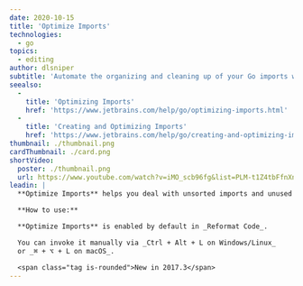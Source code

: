 ```yaml
---
date: 2020-10-15
title: 'Optimize Imports'
technologies:
  - go
topics:
  - editing
author: dlsniper
subtitle: 'Automate the organizing and cleaning up of your Go imports with Optimize Imports.'
seealso:
  - 
    title: 'Optimizing Imports'
    href: 'https://www.jetbrains.com/help/go/optimizing-imports.html'
  - 
    title: 'Creating and Optimizing Imports'
    href: 'https://www.jetbrains.com/help/go/creating-and-optimizing-imports.html'
thumbnail: ./thumbnail.png
cardThumbnail: ./card.png
shortVideo:
  poster: ./thumbnail.png
  url: https://www.youtube.com/watch?v=iMO_scb96fg&list=PLM-t1Z4tbFfnXnghmtk6WVz10_pivOw25&index=16&t=0s
leadin: |
  **Optimize Imports** helps you deal with unsorted imports and unused imports.

  **How to use:**

  **Optimize Imports** is enabled by default in _Reformat Code_.

  You can invoke it manually via _Ctrl + Alt + L on Windows/Linux_
  or _⌘ + ⌥ + L on macOS_.

  <span class="tag is-rounded">New in 2017.3</span>
---
```


